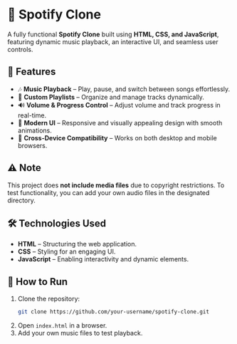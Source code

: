 # 🎵 Spotify Clone  

A fully functional **Spotify Clone** built using **HTML, CSS, and JavaScript**, featuring dynamic music playback, an interactive UI, and seamless user controls.  

## 🚀 Features  
- 🎶 **Music Playback** – Play, pause, and switch between songs effortlessly.  
- 📂 **Custom Playlists** – Organize and manage tracks dynamically.  
- 🔊 **Volume & Progress Control** – Adjust volume and track progress in real-time.  
- 🎨 **Modern UI** – Responsive and visually appealing design with smooth animations.  
- 📱 **Cross-Device Compatibility** – Works on both desktop and mobile browsers.  

## ⚠️ Note  
This project does **not include media files** due to copyright restrictions. To test functionality, you can add your own audio files in the designated directory.  

## 🛠️ Technologies Used  
- **HTML** – Structuring the web application.  
- **CSS** – Styling for an engaging UI.  
- **JavaScript** – Enabling interactivity and dynamic elements.  

## 📌 How to Run  
1. Clone the repository:  
   ```bash
   git clone https://github.com/your-username/spotify-clone.git
   ```  
2. Open `index.html` in a browser.  
3. Add your own music files to test playback.  

